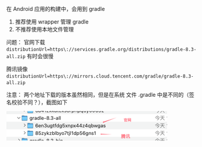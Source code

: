 
在 Android 应用的构建中，会用到 gradle
1. 推荐使用 wrapper 管理 gradle 
2. 不推荐使用本地文件管理

问题： 官网下载 `distributionUrl=https\://services.gradle.org/distributions/gradle-8.3-all.zip` 有时会很慢

 腾讯镜像  `distributionUrl=https\://mirrors.cloud.tencent.com/gradle/gradle-8.3-all.zip`
 

注意： 两个地址下载的版本虽然相同，但是在系统 文件 .gradle 中是不同的（签名校验不同？），截图如下

![alt text](img/03-gradle.png)
